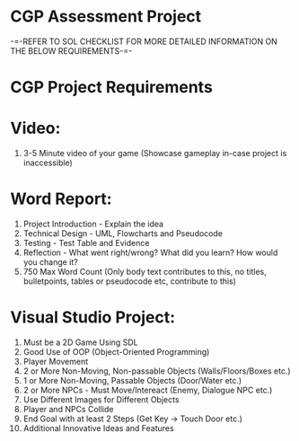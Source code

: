 # CGP Assessment Project
-=-REFER TO SOL CHECKLIST FOR MORE DETAILED INFORMATION ON THE BELOW REQUIREMENTS-=-

# CGP Project Requirements

# Video:
1. 3-5 Minute video of your game (Showcase gameplay in-case project is inaccessible)

# Word Report:
1. Project Introduction - Explain the idea
2. Technical Design - UML, Flowcharts and Pseudocode
3. Testing - Test Table and Evidence
4. Reflection - What went right/wrong? What did you learn? How would you change it?
5. 750 Max Word Count (Only body text contributes to this, no titles, bulletpoints, tables or pseudocode etc, contribute to this)

# Visual Studio Project:
1. Must be a 2D Game Using SDL
2. Good Use of OOP (Object-Oriented Programming)
3. Player Movement
4. 2 or More Non-Moving, Non-passable Objects (Walls/Floors/Boxes etc.)
5. 1 or More Non-Moving, Passable Objects (Door/Water etc.)
6. 2 or More NPCs - Must Move/Intereact (Enemy, Dialogue NPC etc.)
7. Use Different Images for Different Objects
8. Player and NPCs Collide
9. End Goal with at least 2 Steps (Get Key -> Touch Door etc.)
10. Additional Innovative Ideas and Features
